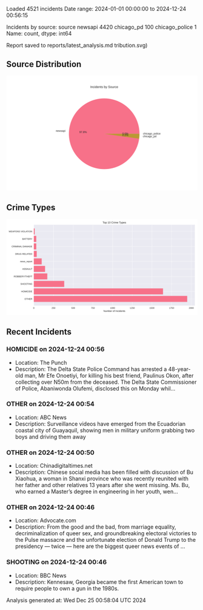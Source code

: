 
Loaded 4521 incidents
Date range: 2024-01-01 00:00:00 to 2024-12-24 00:56:15

Incidents by source:
source
newsapi           4420
chicago_pd         100
chicago_police       1
Name: count, dtype: int64

Report saved to reports/latest_analysis.md
tribution.svg)

## Source Distribution
![Source Distribution](images/source_distribution.svg)

## Crime Types
![Crime Types](images/crime_types.svg)

## Recent Incidents

### HOMICIDE on 2024-12-24 00:56
- Location: The Punch
- Description: The Delta State Police Command has arrested a 48-year-old man, Mr Efe Onoetiyi, for killing his best friend, Paulinus Okon, after collecting over N50m from the deceased. The Delta State Commissioner of Police, Abaniwonda Olufemi, disclosed this on Monday whil…


### OTHER on 2024-12-24 00:54
- Location: ABC News
- Description: Surveillance videos have emerged from the Ecuadorian coastal city of Guayaquil, showing men in military uniform grabbing two boys and driving them away


### OTHER on 2024-12-24 00:50
- Location: Chinadigitaltimes.net
- Description: Chinese social media has been filled with discussion of Bu Xiaohua, a woman in Shanxi province who was recently reunited with her father and other relatives 13 years after she went missing. Ms. Bu, who earned a Master’s degree in engineering in her youth, wen…


### OTHER on 2024-12-24 00:46
- Location: Advocate.com
- Description: From the good and the bad, from marriage equality, decriminalization of queer sex, and groundbreaking electoral victories to the Pulse massacre and the unfortunate election of Donald Trump to the presidency — twice — here are the biggest queer news events of …


### SHOOTING on 2024-12-24 00:46
- Location: BBC News
- Description: Kennesaw, Georgia became the first American town to require people to own a gun in the 1980s.

Analysis generated at: Wed Dec 25 00:58:04 UTC 2024
